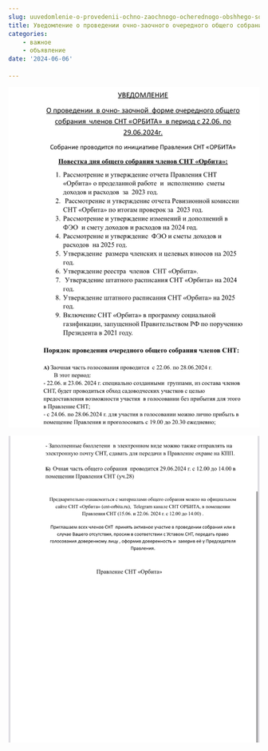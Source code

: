 ```yaml
---
slug: uuvedomlenie-o-provedenii-ochno-zaochnogo-ocherednogo-obshhego-sobraniya-2024
title: Уведомление о проведении очно-заочного очередного общего собрания
categories:
    - важное
    - объявление
date: '2024-06-06'

---
```


![страница 1](image1.png)

![страница 2](image.png)